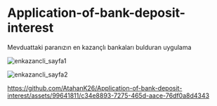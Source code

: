 # Application-of-bank-deposit-interest
Mevduattaki paranızın en kazançlı bankaları bulduran uygulama

![enkazancli_sayfa1](https://github.com/AtahanK26/Application-of-bank-deposit-interest/assets/99641811/89668e4d-1a69-4a5e-9981-9761fbe4d806)


![enkazancli_sayfa2](https://github.com/AtahanK26/Application-of-bank-deposit-interest/assets/99641811/5a2b4bc1-246f-4a38-b212-6499002f2c7a)



https://github.com/AtahanK26/Application-of-bank-deposit-interest/assets/99641811/c34e8893-7275-465d-aace-76df0a8d4343



